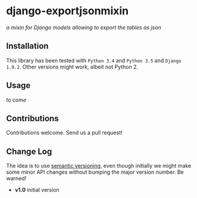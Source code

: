 # django-exportjsonmixin
_a mixin for Django models allowing to export the tables as json_

## Installation

This library has been tested with `Python 3.4` and `Python 3.5` and `Django 1.9.2`. Other versions
might work, albeit not Python 2.

## Usage

_to come_

## Contributions
Contributions welcome. Send us a pull request!

## Change Log
The idea is to use [semantic versioning](http://semver.org/), even though initially we might make some minor
API changes without bumping the major version number. Be warned!

- **v1.0** initial version 
